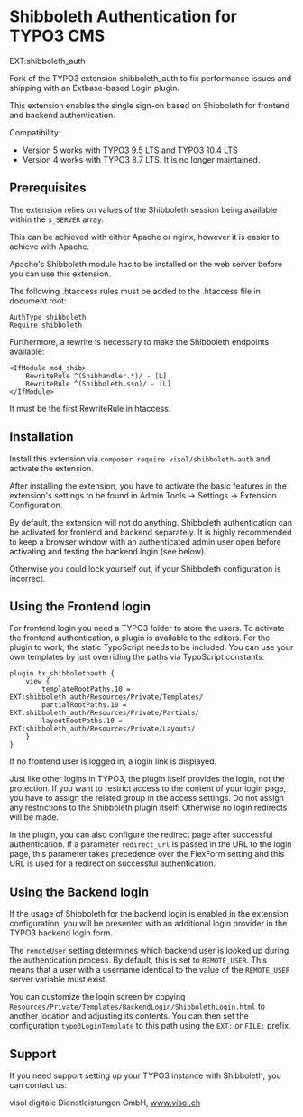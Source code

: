 Shibboleth Authentication for TYPO3 CMS
=======================================
EXT:shibboleth_auth

Fork of the TYPO3 extension shibboleth_auth to fix performance issues and shipping with an Extbase-based Login plugin.

This extension enables the single sign-on based on Shibboleth for frontend and backend authentication.

Compatibility:

* Version 5 works with TYPO3 9.5 LTS and TYPO3 10.4 LTS
* Version 4 works with TYPO3 8.7 LTS. It is no longer maintained.

Prerequisites
-------------
The extension relies on values of the Shibboleth session being available within the `$_SERVER` array.

This can be achieved with either Apache or nginx, however it is easier to achieve with Apache.

Apache's Shibboleth module has to be installed on the web server before you can use this extension.

The following .htaccess rules must be added to the .htaccess file in document root:

    AuthType shibboleth
    Require shibboleth

Furthermore, a rewrite is necessary to make the Shibboleth endpoints available:

    <IfModule mod_shib>
    	RewriteRule ^(Shibhandler.*)/ - [L]
    	RewriteRule ^(Shibboleth.sso)/ - [L]
    </IfModule>

It must be the first RewriteRule in htaccess.

Installation
------------

Install this extension via `composer require visol/shibboleth-auth` and activate the extension.

After installing the extension, you have to activate the basic features in the extension's settings to be found in Admin Tools -> Settings -> Extension Configuration.

By default, the extension will not do anything. Shibboleth authentication can be activated for frontend and backend separately. It is highly recommended to keep a browser window with an authenticated admin user open before activating and testing the backend login (see below).

Otherwise you could lock yourself out, if your Shibboleth configuration is incorrect.

Using the Frontend login
------------------------
For frontend login you need a TYPO3 folder to store the users. To activate the frontend authentication, a plugin is available to the editors. For the plugin to work, the static TypoScript needs to be included. You can use your own templates by just overriding the paths via TypoScript constants:

    plugin.tx_shibbolethauth {
	    view {
		    templateRootPaths.10 = EXT:shibboleth_auth/Resources/Private/Templates/
		    partialRootPaths.10 = EXT:shibboleth_auth/Resources/Private/Partials/
		    layoutRootPaths.10 = EXT:shibboleth_auth/Resources/Private/Layouts/
	    }
    }

If no frontend user is logged in, a login link is displayed.

Just like other logins in TYPO3, the plugin itself provides the login, not the protection. If you want to restrict  access to the content of your login page, you have to assign the related group in the access settings. Do not assign any restrictions to the Shibboleth plugin itself! Otherwise no login redirects will be made.

In the plugin, you can also configure the redirect page after successful authentication. If a parameter `redirect_url` is passed in the URL to the login page, this parameter takes precedence over the FlexForm setting and this URL is used for a redirect on successful authentication.

Using the Backend login
------------------------
If the usage of Shibboleth for the backend login is enabled in the extension configuration, you will be presented with an additional login provider in the TYPO3 backend login form.

The `remoteUser` setting determines which backend user is looked up during the authentication process. By default, this is set to `REMOTE_USER`. This means that a user with a username identical to the value of the `REMOTE_USER` server variable must exist.

You can customize the login screen by copying `Resources/Private/Templates/BackendLogin/ShibbolethLogin.html` to another location and adjusting its contents. You can then set the configuration `typo3LoginTemplate` to this path using the `EXT:` or `FILE:` prefix.

Support
-------
If you need support setting up your TYPO3 instance with Shibboleth, you can contact us:

visol digitale Dienstleistungen GmbH, www.visol.ch
